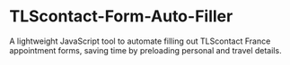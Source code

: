 # TLScontact-Form-Auto-Filler
A lightweight JavaScript tool to automate filling out TLScontact France appointment forms, saving time by preloading personal and travel details.
